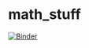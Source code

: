 # math_stuff
[![Binder](https://mybinder.org/badge.svg)](https://mybinder.org/v2/gh/thejevans/master)
